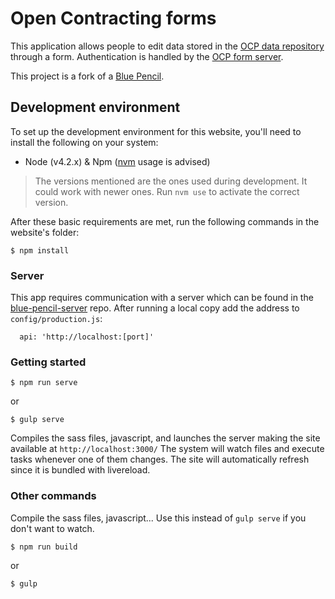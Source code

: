 # Open Contracting forms
This application allows people to edit data stored in the [OCP data repository](https://github.com/open-contracting-partnership/ocp-data) through a form. Authentication is handled by the [OCP form server](https://github.com/open-contracting-partnership/ocp-form-server).

This project is a fork of a [Blue Pencil](https://github.com/developmentseed/blue-pencil).

## Development environment
To set up the development environment for this website, you'll need to install the following on your system:

- Node (v4.2.x) & Npm ([nvm](https://github.com/creationix/nvm) usage is advised)

> The versions mentioned are the ones used during development. It could work with newer ones.
  Run `nvm use` to activate the correct version.

After these basic requirements are met, run the following commands in the website's folder:
```
$ npm install
```

### Server
This app requires communication with a server which can be found in the [blue-pencil-server](https://github.com/developmentseed/blue-pencil-server) repo.
After running a local copy add the address to `config/production.js`:
```
  api: 'http://localhost:[port]'
```

### Getting started

```
$ npm run serve
```
or
```
$ gulp serve
```
Compiles the sass files, javascript, and launches the server making the site available at `http://localhost:3000/`
The system will watch files and execute tasks whenever one of them changes.
The site will automatically refresh since it is bundled with livereload.

### Other commands
Compile the sass files, javascript... Use this instead of ```gulp serve``` if you don't want to watch.
```
$ npm run build
```
or
```
$ gulp
```